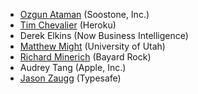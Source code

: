 - [Ozgun Ataman](http://soostone.com) (Soostone, Inc.)
- [Tim Chevalier](http://catamorphism.org/) (Heroku)
- Derek Elkins (Now Business Intelligence)
- [Matthew Might](http://matt.might.net) (University of Utah)
- [Richard Minerich](http://richardminerich.com) (Bayard Rock)
- Audrey Tang (Apple, Inc.)
- [Jason Zaugg](https://github.com/retronym) (Typesafe)
